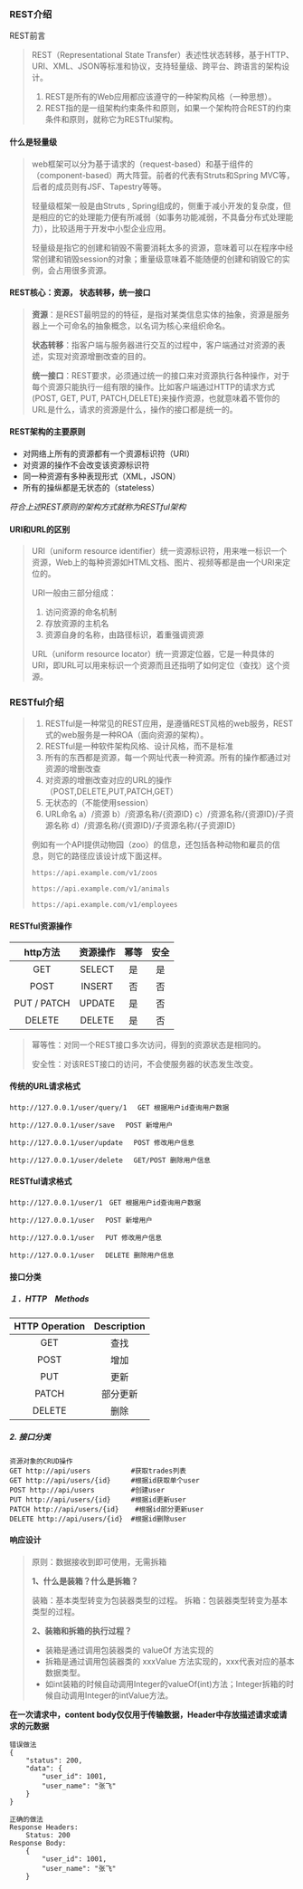 ### REST介绍

REST前言

> REST（Representational State Transfer）表述性状态转移，基于HTTP、URI、XML、JSON等标准和协议，支持轻量级、跨平台、跨语言的架构设计。
>
> 1. REST是所有的Web应用都应该遵守的一种架构风格（一种思想）。
> 2. REST指的是一组架构约束条件和原则，如果一个架构符合REST的约束条件和原则，就称它为RESTful架构。

#### 什么是轻量级

> web框架可以分为基于请求的（request-based）和基于组件的（component-based）两大阵营。前者的代表有Struts和Spring MVC等，后者的成员则有JSF、Tapestry等等。
>
> 轻量级框架一般是由Struts , Spring组成的，侧重于减小开发的复杂度，但是相应的它的处理能力便有所减弱（如事务功能减弱，不具备分布式处理能力），比较适用于开发中小型企业应用。
>
> 轻量级是指它的创建和销毁不需要消耗太多的资源，意味着可以在程序中经常创建和销毁session的对象；重量级意味着不能随便的创建和销毁它的实例，会占用很多资源。

#### REST核心：资源， 状态转移，统一接口

> **资源**：是REST最明显的的特征，是指对某类信息实体的抽象，资源是服务器上一个可命名的抽象概念，以名词为核心来组织命名。
>
> **状态转移**：指客户端与服务器进行交互的过程中，客户端通过对资源的表述，实现对资源增删改查的目的。
>
> **统一接口**：REST要求，必须通过统一的接口来对资源执行各种操作，对于每个资源只能执行一组有限的操作。比如客户端通过HTTP的请求方式(POST, GET, PUT, PATCH,DELETE)来操作资源，也就意味着不管你的URL是什么，请求的资源是什么，操作的接口都是统一的。

#### REST架构的主要原则

- 对网络上所有的资源都有一个资源标识符（URI）
- 对资源的操作不会改变该资源标识符
- 同一种资源有多种表现形式（XML，JSON）
- 所有的操纵都是无状态的（stateless）

*符合上述REST原则的架构方式就称为RESTful架构*

#### URI和URL的区别

> URI（uniform resource identifier）统一资源标识符，用来唯一标识一个资源，Web上的每种资源如HTML文档、图片、视频等都是由一个URI来定位的。
>
> URI一般由三部分组成：
>
> 1. 访问资源的命名机制
> 2. 存放资源的主机名
> 3. 资源自身的名称，由路径标识，着重强调资源
>
> URL（uniform resource locator）统一资源定位器，它是一种具体的URI，即URL可以用来标识一个资源而且还指明了如何定位（查找）这个资源。
>

### RESTful介绍

> 1. RESTful是一种常见的REST应用，是遵循REST风格的web服务，REST式的web服务是一种ROA（面向资源的架构）。
> 2. RESTful是一种软件架构风格、设计风格，而不是标准
> 3. 所有的东西都是资源，每一个网址代表一种资源。所有的操作都通过对资源的增删改查
> 4. 对资源的增删改查对应的URL的操作（POST,DELETE,PUT,PATCH,GET）
> 5. 无状态的（不能使用session）
> 6. URL命名
>   a）/资源
>   b）/资源名称/{资源ID}
>   c）/资源名称/{资源ID}/子资源名称
>   d）/资源名称/{资源ID}/子资源名称/{子资源ID}
>
> 例如有一个API提供动物园（zoo）的信息，还包括各种动物和雇员的信息，则它的路径应该设计成下面这样。
>
> ```
> https://api.example.com/v1/zoos
> 
> https://api.example.com/v1/animals
> 
> https://api.example.com/v1/employees
> ```
>
> 

#### RESTful资源操作

|  http方法   | 资源操作 | 幂等 | 安全 |
| :---------: | :------: | :--: | :--: |
|     GET     |  SELECT  |  是  |  是  |
|    POST     |  INSERT  |  否  |  否  |
| PUT / PATCH |  UPDATE  |  是  |  否  |
|   DELETE    |  DELETE  |  是  |  否  |

> 幂等性：对同一个REST接口多次访问，得到的资源状态是相同的。
>
> 安全性：对该REST接口的访问，不会使服务器的状态发生改变。

#### 传统的URL请求格式

```
http://127.0.0.1/user/query/1 　GET 根据用户id查询用户数据

http://127.0.0.1/user/save 　POST 新增用户

http://127.0.0.1/user/update 　POST 修改用户信息

http://127.0.0.1/user/delete 　GET/POST 删除用户信息

```

#### RESTful请求格式

```
http://127.0.0.1/user/1　GET 根据用户id查询用户数据

http://127.0.0.1/user 　POST 新增用户

http://127.0.0.1/user 　PUT 修改用户信息

http://127.0.0.1/user 　DELETE 删除用户信息
```

#### 接口分类

##### １．HTTP　Methods

| HTTP Operation | Description |
| :------------: | :---------: |
|      GET       |    查找     |
|      POST      |    增加     |
|      PUT       |    更新     |
|     PATCH      |  部分更新   |
|     DELETE     |    删除     |

##### 2. 接口分类

```
资源对象的CRUD操作
GET http://api/users          #获取trades列表
GET http://api/users/{id}     #根据id获取单个user
POST http://api/users         #创建user
PUT http://api/users/{id}     #根据id更新user
PATCH http://api/users/{id}    #根据id部分更新user
DELETE http://api/users/{id}  #根据id删除user
```

#### 响应设计

> 原则：数据接收到即可使用，无需拆箱
>
> **1、什么是装箱？什么是拆箱？**
>
> 装箱：基本类型转变为包装器类型的过程。
> 拆箱：包装器类型转变为基本类型的过程。
>
> **2、装箱和拆箱的执行过程？**
>
> - 装箱是通过调用包装器类的 valueOf 方法实现的
> - 拆箱是通过调用包装器类的 xxxValue 方法实现的，xxx代表对应的基本数据类型。
> - 如int装箱的时候自动调用Integer的valueOf(int)方法；Integer拆箱的时候自动调用Integer的intValue方法。

**在一次请求中，content body仅仅用于传输数据，Header中存放描述请求或请求的元数据**

```
错误做法
{
	"status": 200,
	"data": {
		"user_id": 1001,
		"user_name": "张飞"
	}
}

正确的做法
Response Headers:
	Status: 200
Response Body:
    {
        "user_id": 1001,
        "user_name": "张飞"
    }
```

